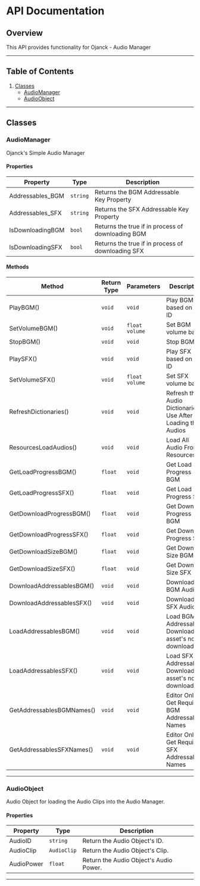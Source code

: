 # API Documentation

## Overview
This API provides functionality for Ojanck - Audio Manager

---

## Table of Contents
1. [Classes](#classes)
   - [AudioManager](#AudioManager)
   - [AudioObject](#AudioObject)

---

## Classes

### AudioManager
Ojanck's Simple Audio Manager

#### Properties
| Property         | Type          | Description                                       |
|------------------|---------------|---------------------------------------------------|
| Addressables_BGM | `string`      | Returns the BGM Addressable Key Property          |
| Addressables_SFX | `string`      | Returns the SFX Addressable Key Property          |
| IsDownloadingBGM | `bool`        | Returns the true if in process of downloading BGM |
| IsDownloadingSFX | `bool`        | Returns the true if in process of downloading SFX |

#### Methods
| Method                   | Return Type   | Parameters    | Description                                                  |
|--------------------------|---------------|---------------|--------------------------------------------------------------|
| PlayBGM()                | `void`        | `void`        | Play BGM based on its ID                                     |
| SetVolumeBGM()           | `void`        | `float volume`| Set BGM volume based                                         |
| StopBGM()                | `void`        | `void`        | Stop BGM                                                     |
| PlaySFX()                | `void`        | `void`        | Play SFX based on its ID                                     |
| SetVolumeSFX()           | `void`        | `float volume`| Set SFX volume based                                         |
| RefreshDictionaries()    | `void`        | `void`        | Refresh the Audio Dictionaries. Use After Loading the Audios |
| ResourcesLoadAudios()    | `void`        | `void`        | Load All Audio From Resources                                |
| GetLoadProgressBGM()     | `float`       | `void`        | Get Load Progress BGM                                        |
| GetLoadProgressSFX()     | `float`       | `void`        | Get Load Progress SFX                                        |
| GetDownloadProgressBGM() | `float`       | `void`        | Get Download Progress BGM                                    |
| GetDownloadProgressSFX() | `float`       | `void`        | Get Download Progress SFX                                    |
| GetDownloadSizeBGM()     | `float`       | `void`        | Get Download Size BGM                                        |
| GetDownloadSizeSFX()     | `float`       | `void`        | Get Download Size SFX                                        |
| DownloadAddressablesBGM()| `void`        | `void`        | Download BGM Audios                                          |
| DownloadAddressablesSFX()| `void`        | `void`        | Download SFX Audios                                          |
| LoadAddressablesBGM()    | `void`        | `void`        | Load BGM Addressables. Download if asset's not downloaded    |
| LoadAddressablesSFX()    | `void`        | `void`        | Load SFX Addressables. Download if asset's not downloaded    |
| GetAddressablesBGMNames()| `void`        | `void`        | Editor Only. Get Required BGM Addressable Names              |
| GetAddressablesSFXNames()| `void`        | `void`        | Editor Only. Get Required SFX Addressable Names              |

---

### AudioObject
Audio Object for loading the Audio Clips into the Audio Manager.

#### Properties
| Property     | Type          | Description                           |
|--------------|---------------|---------------------------------------|
| AudioID      | `string`      | Return the Audio Object's ID.         |
| AudioClip    | `AudioClip`   | Return the Audio Object's Clip.       |
| AudioPower   | `float`       | Return the Audio Object's Audio Power.|

---
